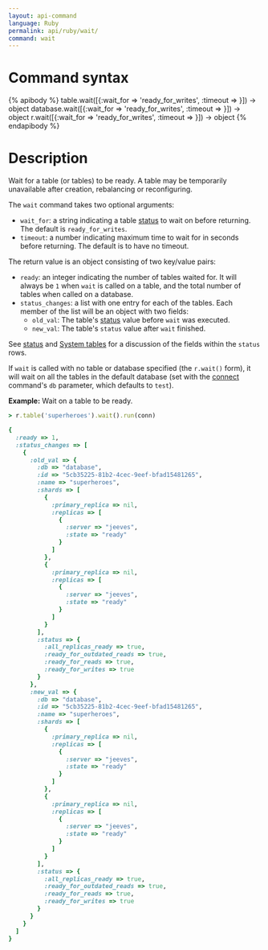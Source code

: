 ```yaml
---
layout: api-command
language: Ruby
permalink: api/ruby/wait/
command: wait
---
```

# Command syntax #

{% apibody %}
table.wait([{:wait_for => 'ready_for_writes', :timeout => <sec>}]) &rarr; object
database.wait([{:wait_for => 'ready_for_writes', :timeout => <sec>}]) &rarr; object
r.wait([{:wait_for => 'ready_for_writes', :timeout => <sec>}]) &rarr; object
{% endapibody %}

# Description #

Wait for a table (or tables) to be ready. A table may be temporarily unavailable after creation, rebalancing or reconfiguring.

The `wait` command takes two optional arguments:

* `wait_for`: a string indicating a table [status](/api/ruby/status) to wait on before returning. The default is `ready_for_writes`. 
* `timeout`: a number indicating maximum time to wait for in seconds before returning. The default is to have no timeout.

The return value is an object consisting of two key/value pairs:

* `ready`: an integer indicating the number of tables waited for. It will always be `1` when `wait` is called on a table, and the total number of tables when called on a database.
* `status_changes`: a list with one entry for each of the tables. Each member of the list will be an object with two fields:
    * `old_val`: The table's [status](/api/ruby/status) value before `wait` was executed. 
    * `new_val`: The table's `status` value after `wait` finished.

See [status](/api/ruby/status) and [System tables](/docs/system-tables/) for a discussion of the fields within the `status` rows.

If `wait` is called with no table or database specified (the `r.wait()` form), it will wait on all the tables in the default database (set with the [connect](/api/ruby/connect/) command's `db` parameter, which defaults to `test`).

__Example:__ Wait on a table to be ready.

```rb
> r.table('superheroes').wait().run(conn)

{
  :ready => 1,
  :status_changes => [
	{
	  :old_val => {
		:db => "database",
		:id => "5cb35225-81b2-4cec-9eef-bfad15481265",
		:name => "superheroes",
		:shards => [
		  {
			:primary_replica => nil,
			:replicas => [
			  {
				:server => "jeeves",
				:state => "ready"
			  }
			]
		  },
		  {
			:primary_replica => nil,
			:replicas => [
			  {
				:server => "jeeves",
				:state => "ready"
			  }
			]
		  }
		],
		:status => {
		  :all_replicas_ready => true,
		  :ready_for_outdated_reads => true,
		  :ready_for_reads => true,
		  :ready_for_writes => true
		}
	  },
	  :new_val => {
		:db => "database",
		:id => "5cb35225-81b2-4cec-9eef-bfad15481265",
		:name => "superheroes",
		:shards => [
		  {
			:primary_replica => nil,
			:replicas => [
			  {
				:server => "jeeves",
				:state => "ready"
			  }
			]
		  },
		  {
			:primary_replica => nil,
			:replicas => [
			  {
				:server => "jeeves",
				:state => "ready"
			  }
			]
		  }
		],
		:status => {
		  :all_replicas_ready => true,
		  :ready_for_outdated_reads => true,
		  :ready_for_reads => true,
		  :ready_for_writes => true
		}
	  }
	}
  ]
}
```
